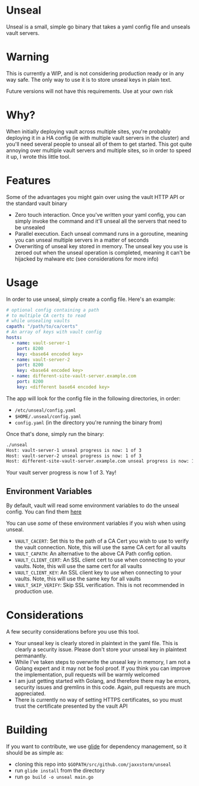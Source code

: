 # Unseal

Unseal is a small, simple go binary that takes a yaml config file and unseals vault servers.

# Warning

This is currently a WIP, and is not considering production ready or in any way safe. The only way to use it is to store unseal keys in plain text.

Future versions will not have this requirements. Use at your own risk

# Why?

When initially deploying vault across multiple sites, you're probably deploying it in a HA config (ie with multiple vault servers in the cluster) and you'll need several people to unseal all of them to get started. This got quite annoying over multiple vault servers and multiple sites, so in order to speed it up, I wrote this little tool.

# Features

Some of the advantages you might gain over using the vault HTTP API or the standard vault binary

  - Zero touch interaction. Once you've written your yaml config, you can simply invoke the command and it'll unseal all the servers that need to be unsealed
  - Parallel execution. Each unseal command runs in a goroutine, meaning you can unseal multiple servers in a matter of seconds
  - Overwriting of unseal key stored in memory. The unseal key you use is zeroed out when the unseal operation is completed, meaning it can't be hijacked by malware etc (see considerations for more info)

# Usage

In order to use unseal, simply create a config file. Here's an example:


```yaml
# optional config containing a path
# to multiple CA certs to read
# while unsealing vaults
capath: "/path/to/ca/certs"
# An array of keys with vault config
hosts:
  - name: vault-server-1
    port: 8200
    key: <base64 encoded key>
  - name: vault-server-2
    port: 8200
    key: <base64 encoded key>
  - name: different-site-vault-server.example.com 
    port: 8200
    key: <different base64 encoded key>
```

The app will look for the config file in the following directories, in order:

 - `/etc/unseal/config.yaml`
 - `$HOME/.unseal/config.yaml`
 - `config.yaml` (in the directory you're running the binary from)

Once that's done, simply run the binary:

```bash
./unseal
Host: vault-server-1 unseal progress is now: 1 of 3
Host: vault-server-2 unseal progress is now: 1 of 3
Host: different-site-vault-server.example.com unseal progress is now: 1 of 3
```

Your vault server progress is now 1 of 3. Yay!

## Environment Variables

By default, vault will read some environment variables to do the unseal config. You can find them [here](https://www.vaultproject.io/docs/commands/environment.html)

You can use _some_ of these environment variables if you wish when using unseal.

 - `VAULT_CACERT`: Set this to the path of a CA Cert you wish to use to verify the vault connection. Note, this will use the same CA cert for all vaults
 - `VAULT_CAPATH`: An alternative to the above CA Path config option.
 - `VAULT_CLIENT_CERT`: An SSL client cert to use when connecting to your vaults. Note, this will use the same cert for all vaults
 - `VAULT_CLIENT_KEY`: An SSL client key to use when connecting to your vaults. Note, this will use the same key for all vaults
 - `VAULT_SKIP_VERIFY`: Skip SSL verification. This is not recommended in production use.

# Considerations

A few security considerations before you use this tool.

 - Your unseal key is clearly stored in plaintext in the yaml file. This is clearly a security issue. Please don't store your unseal key in plaintext permanantly.
 - While I've taken steps to overwrite the unseal key in memory, I am not a Golang expert and it may not be fool proof. If you think you can improve the implementation, pull requests will be warmly welcomed
 - I am just getting started with Golang, and therefore there may be errors, security issues and gremlins in this code. Again, pull requests are much appreciated.
 - There is currently no way of setting HTTPS certificates, so you must trust the certificate presented by the vault API


# Building

If you want to contribute, we use [glide](https://glide.sh/) for dependency management, so it should be as simple as:

 - cloning this repo into `$GOPATH/src/github.com/jaxxstorm/unseal`
 - run `glide install` from the directory
 - run `go build -o unseal main.go`

